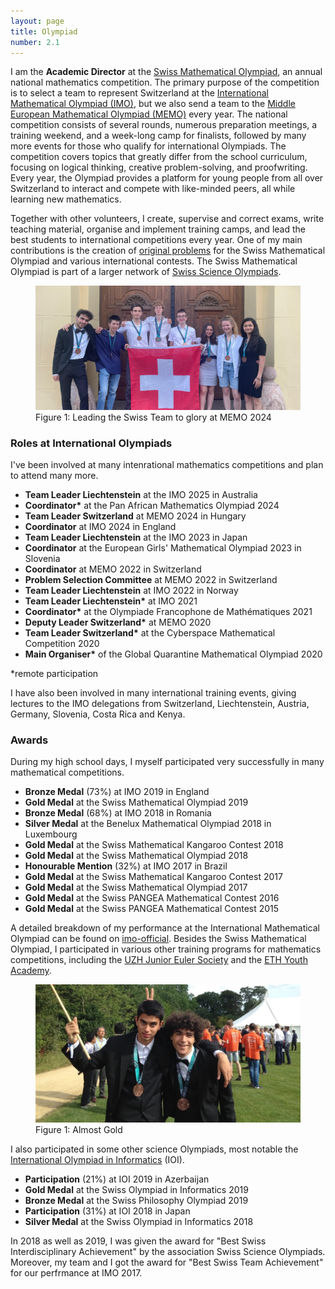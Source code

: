 ```yaml
---
layout: page
title: Olympiad
number: 2.1
---
```


I am the **Academic Director** at the [Swiss Mathematical Olympiad](https://mathematical.olympiad.ch/en/), an annual national mathematics competition. The primary purpose of the competition is to select a team to represent Switzerland at the [International Mathematical Olympiad (IMO)](https://www.imo-official.org/), but we also send a team to the [Middle European Mathematical Olympiad (MEMO)](https://www.memo-official.org/MEMO/contests/previous/) every year. The national competition consists of several rounds, numerous preparation meetings, a training weekend, and a week-long camp for finalists, followed by many more events for those who qualify for international Olympiads. The competition covers topics that greatly differ from the school curriculum, focusing on logical thinking, creative problem-solving, and proofwriting. Every year, the Olympiad provides a platform for young people from all over Switzerland to interact and compete with like-minded peers, all while learning new mathematics.

Together with other volunteers, I create, supervise and correct exams, write teaching material, organise and implement training camps, and lead the best students to international competitions every year. One of my main contributions is the creation of [original problems](/portfolio.html) for the Swiss Mathematical Olympiad and various international contests. The Swiss Mathematical Olympiad is part of a larger network of [Swiss Science Olympiads](https://science.olympiad.ch/en/).

<figure>
    <img src="assets/images/memo.jpg">
    <figcaption>Figure 1: Leading the Swiss Team to glory at MEMO 2024</figcaption>
</figure>

### Roles at International Olympiads
I've been involved at many intenrational mathematics competitions and plan to attend many more.
- **Team Leader Liechtenstein** at the IMO 2025 in Australia
- **Coordinator\*** at the Pan African Mathematics Olympiad 2024
- **Team Leader Switzerland** at MEMO 2024 in Hungary
- **Coordinator** at IMO 2024 in England
- **Team Leader Liechtenstein** at the IMO 2023 in Japan
- **Coordinator** at the European Girls' Mathematical Olympiad 2023 in Slovenia
- **Coordinator** at MEMO 2022 in Switzerland
- **Problem Selection Committee** at MEMO 2022 in Switzerland
- **Team Leader Liechtenstein** at IMO 2022 in Norway
- **Team Leader Liechtenstein\*** at IMO 2021
- **Coordinator\*** at the Olympiade Francophone de Mathématiques 2021
- **Deputy Leader Switzerland\*** at MEMO 2020
- **Team Leader Switzerland\*** at the Cyberspace Mathematical Competition 2020
- **Main Organiser\*** of the Global Quarantine Mathematical Olympiad 2020

\*remote participation

I have also been involved in many international training events, giving lectures to the IMO delegations from Switzerland, Liechtenstein, Austria, Germany, Slovenia, Costa Rica and Kenya.

### Awards

During my high school days, I myself participated very successfully in many mathematical competitions. 
- **Bronze Medal** (73%) at IMO 2019 in England
- **Gold Medal** at the Swiss Mathematical Olympiad 2019
- **Bronze Medal** (68%) at IMO 2018 in Romania
- **Silver Medal** at the Benelux Mathematical Olympiad 2018 in Luxembourg
- **Gold Medal** at the Swiss Mathematical Kangaroo Contest 2018
- **Gold Medal** at the Swiss Mathematical Olympiad 2018
- **Honourable Mention** (32%) at IMO 2017 in Brazil
- **Gold Medal** at the Swiss Mathematical Kangaroo Contest 2017
- **Gold Medal** at the Swiss Mathematical Olympiad 2017
- **Gold Medal** at the Swiss PANGEA Mathematical Contest 2016
- **Gold Medal** at the Swiss PANGEA Mathematical Contest 2015

A detailed breakdown of my performance at the International Mathematical Olympiad can be found on [imo-official](https://www.imo-official.org/participant_r.aspx?id=27554). Besides the Swiss Mathematical Olympiad, I participated in various other training programs for mathematics competitions, including the [UZH Junior Euler Society](https://jes.math.uzh.ch/home) and the [ETH Youth Academy](https://educ.ethz.ch/lernzentren/mint-lernzentrum/ETH_Youth_Academy.html).

<figure>
    <img src="assets/images/bronze.jpg">
    <figcaption>Figure 1: Almost Gold</figcaption>
</figure>

I also participated in some other science Olympiads, most notable the [International Olympiad in Informatics](https://ioinformatics.org/) (IOI).
- **Participation** (21%) at IOI 2019 in Azerbaijan
- **Gold Medal** at the Swiss Olympiad in Informatics 2019
- **Bronze Medal** at the Swiss Philosophy Olympiad 2019
- **Participation** (31%) at IOI 2018 in Japan
- **Silver Medal** at the Swiss Olympiad in Informatics 2018

In 2018 as well as 2019, I was given the award for "Best Swiss Interdisciplinary Achievement" by the association Swiss Science Olympiads. Moreover, my team and I got the award for "Best Swiss Team Achievement" for our perfrmance at IMO 2017.



